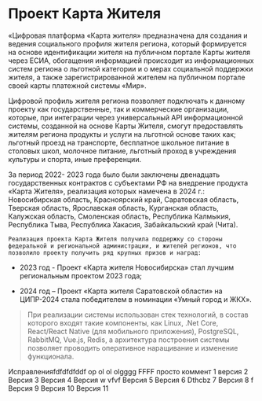 # Проект Карта Жителя

 «Цифровая платформа «Карта жителя» предназначена для создания и ведения социального профиля жителя региона, который формируется на основе идентификации жителя на публичном портале Карты жителя через ЕСИА, обогащения информацией происходит из информационных систем региона о льготной категории и о мерах социальной поддержки жителя, а также зарегистрированной жителем на публичном портале своей карты платежной системы «Мир».

Цифровой профиль жителя региона позволяет подключать к данному проекту как государственные, так и коммерческие организации, которые, при интеграции через универсальный API информационной системы, созданной на основе Карты Жителя, смогут предоставлять жителям региона продукты и услуги на льготной основе таких как; льготный проезд на транспорте, бесплатное  школьное питание в столовых школ, молочное питание, льготный проход в учреждения культуры и спорта, иные преференции.

За период 2022- 2023 года было были заключены двенадцать  государственных контрактов с субъектами РФ на внедрение продукта «Карта Жителя», реализация которых намечена в 2024 г.: Новосибирская область, Красноярский край, Саратовская область, Тверская область, Ярославская область, Курганская область, Калужская область, Смоленская область, Республика Калмыкия, Республика Тыва, Республика Хакасия, Забайкальский край (Чита).

	Реализация проекта Карта Жителя получила поддержку со стороны федеральной и региональной администрации, и жителей регионов, что позволило проекту получить ряд крупных призов и наград:

* 2023 год - Проект «Карта жителя Новосибирска» стал лучшим региональным проектом 2023 года;

* 2024 год – Проект «Карта жителя Саратовской области» на ЦИПР-2024 стала победителем в номинации «Умный город и ЖКХ».

>При реализации системы использован стек технологий, в состав которого входят такие компоненты, как Linux, .Net Core, React/React Native (для мобильного приложения), PostgreSQL, 
> RabbitMQ, Vue.js, Redis, а архитектура построения системы позволяет проводить оперативное наращивание и изменение функционала.

Исправленияfdfdfdfddf
op
ol
ol
olgggg
FFFF
просто коммент
1 версия
2 Версия
3 Версия
4 Версия
w
vfvf
Версия 5
Версия 6
Dthcbz 7
Версия 8
f
Версия 9
Версия 10
Версия 11



